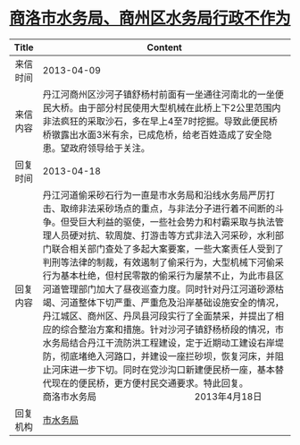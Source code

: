 # <a href="http://www.shangluo.gov.cn/zmhd/ldxxxx.jsp?urltype=leadermail.LeaderMailContentUrl&wbtreeid=1112&leadermailid=1709">商洛市水务局、商州区水务局行政不作为</a>
| Title |                                                                                                                                                                                                                        Content                                                                                                                                                                                                                         |
|:-----:|--------------------------------------------------------------------------------------------------------------------------------------------------------------------------------------------------------------------------------------------------------------------------------------------------------------------------------------------------------------------------------------------------------------------------------------------------------|
| 来信时间  | 2013-04-09                                                                                                                                                                                                                                                                                                                                                                                                                                             |
| 来信内容  | 丹江河商州区沙河子镇舒杨村前面有一坐通往河南北的一坐便民大桥。由于部分村民使用大型机械在此桥上下2公里范围内非法疯狂的采取沙石，多在早上4至7时挖掘。导致此便民桥桥镦露出水面3米有余，已成危桥，给老百姓造成了安全隐患。望政府领导给于关注。                                                                                                                                                                                                                                                                                                                                |
| 回复时间  | 2013-04-18                                                                                                                                                                                                                                                                                                                                                                                                                                             |
| 回复内容  | 丹江河道偷采砂石行为一直是市水务局和沿线水务局严厉打击、取缔非法采砂场点的重点，与非法分子进行着不间断的斗争。但受巨大利益的驱使，一些社会势力和村霸采取与执法管理人员硬对抗、软周旋、打游击等方式非法入河采砂，水利部门联合相关部门查处了多起大案要案，一些大案责任人受到了判刑等法律的制裁，有效遏制了偷采行为，大型机械下河偷采行为基本杜绝，但村民零散的偷采行为屡禁不止，为此市县区河道管理部门加大了昼夜巡查力度。同时针对丹江河道砂源枯竭、河道整体下切严重、严重危及沿岸基础设施安全的情况，丹江城区、商州区、丹凤县河段实行了全面禁采，并提出了相应的综合整治方案和措施。针对沙河子镇舒杨桥段的情况，市水务局结合丹江干流防洪工程建设，定于近期动工建设右岸堤防，彻底堵绝入河路口，并建设一座拦砂坝，恢复河床，并阻止河床进一步下切。同时在党沙沟口新建便民桥一座，基本替代现在的便民桥，更方便村民交通要求。特此回复。　　　　　　　　　　　商洛市水务局　　　　　　　　　　　2013年4月18日 |
| 回复机构  | <a href="../../categories/agencies/市水务局.md">市水务局</a>                                                                                                                                                                                                                                                                                                                                                                                                     |